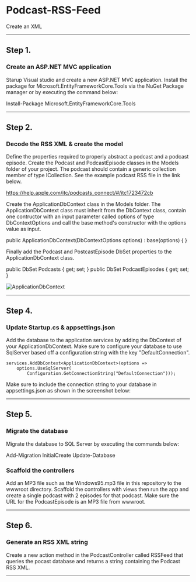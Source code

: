 # Podcast-RSS-Feed

Create an XML 

-----

## Step 1.

### Create an ASP.NET MVC application

Starup Visual studio and create a new ASP.NET MVC application.  Install the package for Microsoft.EntityFrameworkCore.Tools via the NuGet Package manager or by executing the command below:

  Install-Package Microsoft.EntityFrameworkCore.Tools

-----

## Step 2.

### Decode the RSS XML & create the model

Define the properties required to properly abstract a podcast and a podcast episode.  Create the Podcast and PodcastEpisode classes in the Models folder of your project.  The podcast should contain a generic collection member of type ICollection<PodcastEpisode>.  See the example podcast RSS file in the link below.

https://help.apple.com/itc/podcasts_connect/#/itc1723472cb

Create the ApplicationDbContext class in the Models folder.  The ApplicationDbContext class must inherit from the DbContext class, contain one contructor with an input parameter called options of type DbContextOptions<ApplicationDbContext> and call the base method's constructor with the options value as input.  

  public ApplicationDbContext(DbContextOptions<ApplicationDbContext> options) : base(options) { }

Finally add the Podcast and PostcastEpisode DbSet properties to the ApplicationDbContext class.

  public DbSet<Podcast> Podcasts { get; set; }
  public DbSet<PodcastEpisode> PodcastEpisodes { get; set; }

![ApplicationDbContext][ApplicationDbContext]

-----

## Step 4.

### Update Startup.cs & appsettings.json

Add the database to the application services by adding the DbContext of your ApplicationDbContext.  Make sure to configure your database to use SqlServer based off a configuration string with the key "DefaultConnection".

	services.AddDbContext<ApplicationDbContext>(options =>
	    options.UseSqlServer(
	        Configuration.GetConnectionString("DefaultConnection")));

Make sure to include the connection string to your database in appsettings.json as shown in the screenshot below:



-----

## Step 5.

### Migrate the database

Migrate the database to SQL Server by executing the commands below:

  Add-Migration InitialCreate
  Update-Database
  

### Scaffold the controllers

Add an MP3 file such as the Windows95.mp3 file in this repository to the wwwroot directory.  Scaffold the controllers with views then run the app and create a single podcast with 2 episodes for that podcast.  Make sure the URL for the PodcastEpisode is an MP3 file from wwwroot.
  
-----

## Step 6.

### Generate an RSS XML string

Create a new action method in the PodcastController called RSSFeed that queries the pocast database and returns a string containing the Podcast RSS XML. 

-----

[ApplicationDbContext]: https://raw.githubusercontent.com/uid100/Deploy-SQLServer-on-Azure-VM/master/AddInboundPortRule.JPG
[AddSqlLogin]: https://raw.githubusercontent.com/uid100/Deploy-SQLServer-on-Azure-VM/master/AddSqlLogin.JPG
[CreateVM]: https://raw.githubusercontent.com/uid100/Deploy-SQLServer-on-Azure-VM/master/CreateVM.JPG
[DbMapping]: https://raw.githubusercontent.com/uid100/Deploy-SQLServer-on-Azure-VM/master/DbMapping.JPG
[EnableSqlAuthentication]: https://raw.githubusercontent.com/uid100/Deploy-SQLServer-on-Azure-VM/master/EnableSqlAuthentication.png
[EnableTCPIP]: https://raw.githubusercontent.com/uid100/Deploy-SQLServer-on-Azure-VM/master/EnableTCPIP.JPG
[EnableTCPPorts]: https://raw.githubusercontent.com/uid100/Deploy-SQLServer-on-Azure-VM/master/EnableTCPPorts.JPG
[RDP]: https://raw.githubusercontent.com/uid100/Deploy-SQLServer-on-Azure-VM/master/RDP.JPG

